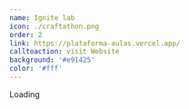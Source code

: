 ```yaml
---
name: Ignite lab
icon: ./craftathon.png
order: 2
link: https://plataforma-aulas.vercel.app/
calltoaction: visit Website
background: '#e91425'
color: '#fff'
---
```


Loading
